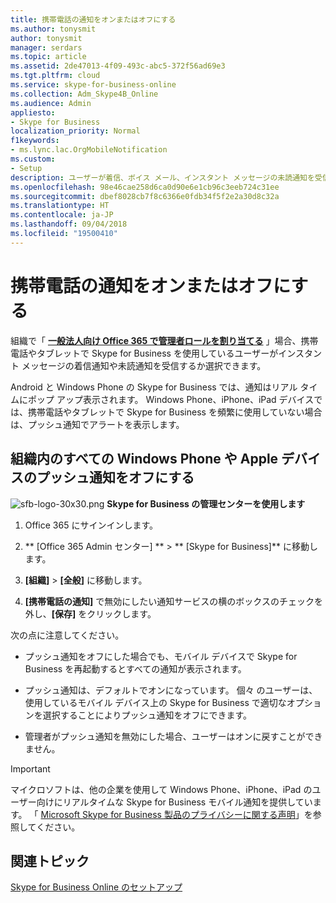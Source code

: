 ```yaml
---
title: 携帯電話の通知をオンまたはオフにする
ms.author: tonysmit
author: tonysmit
manager: serdars
ms.topic: article
ms.assetid: 2de47013-4f09-493c-abc5-372f56ad69e3
ms.tgt.pltfrm: cloud
ms.service: skype-for-business-online
ms.collection: Adm_Skype4B_Online
ms.audience: Admin
appliesto:
- Skype for Business
localization_priority: Normal
f1keywords:
- ms.lync.lac.OrgMobileNotification
ms.custom:
- Setup
description: ユーザーが着信、ボイス メール、インスタント メッセージの未読通知を受信するために携帯電話の通知をオンまたはオフにする方法を説明します。
ms.openlocfilehash: 98e46cae258d6ca0d90e6e1cb96c3eeb724c31ee
ms.sourcegitcommit: dbef8028cb7f8c6366e0fdb34f5f2e2a30d8c32a
ms.translationtype: HT
ms.contentlocale: ja-JP
ms.lasthandoff: 09/04/2018
ms.locfileid: "19500410"
---
```

# <a name="turn-on-or-off-mobile-phone-notifications"></a>携帯電話の通知をオンまたはオフにする

組織で「 **[一般法人向け Office 365 で管理者ロールを割り当てる](https://support.office.com/article/eac4d046-1afd-4f1a-85fc-8219c79e1504)** 」場合、携帯電話やタブレットで Skype for Business を使用しているユーザーがインスタント メッセージの着信通知や未読通知を受信するか選択できます。
  
Android と Windows Phone の Skype for Business では、通知はリアル タイムにポップ アップ表示されます。 Windows Phone、iPhone、iPad デバイスでは、携帯電話やタブレットで Skype for Business を頻繁に使用していない場合は、プッシュ通知でアラートを表示します。
  
## <a name="turn-push-notifications-off-for-all-the-windows-phone-or-apple-devices-in-your-organization"></a>組織内のすべての Windows Phone や Apple デバイスのプッシュ通知をオフにする
<a name="__top"> </a>

![sfb-logo-30x30.png](../images/sfb-logo-30x30.png) **Skype for Business の管理センターを使用します**

1. Office 365 にサインインします。
    
2. ** [Office 365 Admin センター] ** > ** [Skype for Business]** に移動します。
    
3.  **[組織]** > **[全般]** に移動します。 
    
4. **[携帯電話の通知]** で無効にしたい通知サービスの横のボックスのチェックを外し、**[保存]** をクリックします。
    
次の点に注意してください。 
  
- プッシュ通知をオフにした場合でも、モバイル デバイスで Skype for Business を再起動するとすべての通知が表示されます。
    
- プッシュ通知は、デフォルトでオンになっています。 個々 のユーザーは、使用しているモバイル デバイス上の Skype for Business で適切なオプションを選択することによりプッシュ通知をオフにできます。
    
- 管理者がプッシュ通知を無効にした場合、ユーザーはオンに戻すことができません。
    
> [!IMPORTANT]
>  マイクロソフトは、他の企業を使用して Windows Phone、iPhone、iPad のユーザー向けにリアルタイムな Skype for Business モバイル通知を提供しています。 「 [Microsoft Skype for Business 製品のプライバシーに関する声明](https://go.microsoft.com/fwlink/p/?linkid=247732)」を参照してください。 
  
## <a name="related-topics"></a>関連トピック

[Skype for Business Online のセットアップ](set-up-skype-for-business-online.md)

  
 